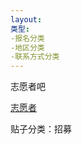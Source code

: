 ```yaml
---
layout:
类型:
-报名分类
-地区分类
-联系方式分类
---
```


志愿者吧

[志愿者](http://tieba.baidu.com/f?ie=utf-8&kw=志愿者)

贴子分类：招募
